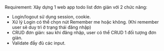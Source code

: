 Requirement:
Xây dựng 1 web app todo list đơn giản với 2 chức năng:
  - Login/logout sử dụng session, cookie.
  - Xử lý Login có thể chọn nút Remember me hoặc không. (Khi remember user sẽ duy trì ở trạng thái đăng nhập)
  - CRUD đơn giản: sau khi đăng nhập, user có thể CRUD 1 đối tượng đơn giản.
  - Validate đầy đủ các input.
